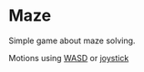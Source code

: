 # Maze
Simple game about maze solving.

Motions using [WASD](https://github.com/MasterLogick/Maze/tree/a00f2f00b812e99299742d65e190360a7e1131fb) or [joystick](https://github.com/MasterLogick/Maze/tree/b5f2ce1885a503b27f4016ede5d3937da2e3811a)

